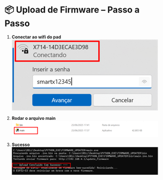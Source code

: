 # 📦 Upload de Firmware – Passo a Passo

1. **Conectar ao wifi do pad**  
   ![](md_imgs/1.png)

2. **Rodar o arquivo main**  
   ![](md_imgs/2.png)

3. **Sucesso**  
   ![](md_imgs/3.png)
